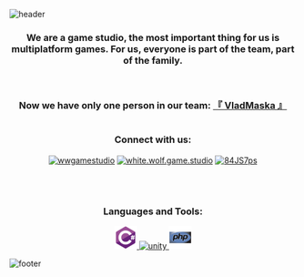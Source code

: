 ![header](https://capsule-render.vercel.app/api?type=waving&color=gradient&height=300&section=header&text=White%20Wolf%20Studio&fontSize=90&animation=fadeIn)

<!-- <h1 align="center">Hi 👋,we are White Wolf Studio</h1> -->
<h3 align="center">We are a game studio, the most important thing for us is multiplatform games. For us, everyone is part of the team, part of the family.</h3>
<br />
<h3 align="center">Now we have only one person in our team: <a href="https://github.com/VladMaska" target="_blank">『 VladMaska 』</a></h3>
<h1></h1>

<h3 align="center">Connect with us:</h3>
<p align="center">
<a href="https://twitter.com/wwgamestudio" target="blank"><img align="center" src="https://raw.githubusercontent.com/rahuldkjain/github-profile-readme-generator/master/src/images/icons/Social/twitter.svg" alt="wwgamestudio" height="30" width="40" /></a>
<a href="https://instagram.com/white.wolf.game.studio" target="blank"><img align="center" src="https://raw.githubusercontent.com/rahuldkjain/github-profile-readme-generator/master/src/images/icons/Social/instagram.svg" alt="white.wolf.game.studio" height="30" width="40" /></a>
<a href="https://discord.gg/84JS7ps" target="blank"><img align="center" src="https://raw.githubusercontent.com/rahuldkjain/github-profile-readme-generator/master/src/images/icons/Social/discord.svg" alt="84JS7ps" height="30" width="40" /></a>
</p>

<br />


<h1></h1>

<h3 align="center">Languages and Tools:</h3>
<p align="center">
<a href="https://www.w3schools.com/cs/" target="_blank"> <img src="https://raw.githubusercontent.com/devicons/devicon/master/icons/csharp/csharp-original.svg" alt="csharp" width="40" height="40"/> </a><a href="https://unity.com/" target="_blank"> <img src="https://www.vectorlogo.zone/logos/unity3d/unity3d-icon.svg" alt="unity" width="40" height="40"/> </a> <a href="https://www.php.net" target="_blank"> <img src="https://raw.githubusercontent.com/devicons/devicon/master/icons/php/php-original.svg" alt="php" width="40" height="40"/> </a>
</p>

![footer](https://capsule-render.vercel.app/api?type=waving&color=gradient&height=200&section=footer)
